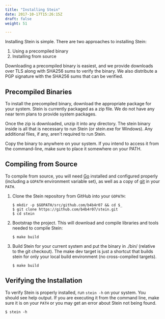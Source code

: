 ```yaml
---
title: "Installing Stein"
date: 2017-10-17T15:26:15Z
draft: false
weight: 51

---
```


Installing Stein is simple. There are two approaches to installing Stein:

1. Using a precompiled binary
2. Installing from source

Downloading a precompiled binary is easiest, and we provide downloads over TLS along with SHA256 sums to verify the binary. We also distribute a PGP signature with the SHA256 sums that can be verified.

## Precompiled Binaries

To install the precompiled binary, download the appropriate package for your system. Stein is currently packaged as a zip file. We do not have any near term plans to provide system packages.

Once the zip is downloaded, unzip it into any directory. The stein binary inside is all that is necessary to run Stein (or stein.exe for Windows). Any additional files, if any, aren't required to run Stein.

Copy the binary to anywhere on your system. If you intend to access it from the command-line, make sure to place it somewhere on your PATH.

## Compiling from Source

To compile from source, you will need [Go](https://golang.org/) installed and configured properly (including a `GOPATH` environment variable set), as well as a copy of [git](https://www.git-scm.com/) in your `PATH`.

1. Clone the Stein repository from GitHub into your `GOPATH`:

    ```console
    $ mkdir -p $GOPATH/src/github.com/b4b4r07 && cd $_
    $ git clone https://github.com/b4b4r07/stein.git
    $ cd stein
    ```

2. Bootstrap the project. This will download and compile libraries and tools needed to compile Stein:

    ```console
    $ make build
    ```

3. Build Stein for your current system and put the binary in ./bin/ (relative to the git checkout). The make dev target is just a shortcut that builds stein for only your local build environment (no cross-compiled targets).

    ```console
    $ make build
    ```

## Verifying the Installation

To verify Stein is properly installed, run `stein -h` on your system. You should see help output. If you are executing it from the command line, make sure it is on your `PATH` or you may get an error about Stein not being found.


```console
$ stein -h
```
